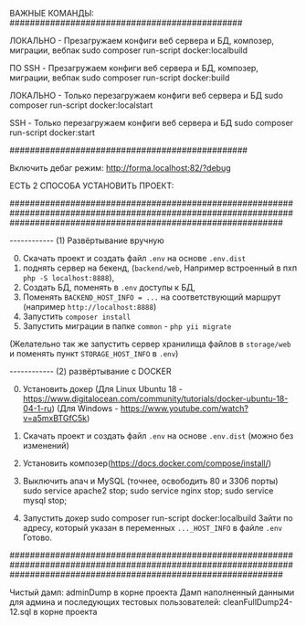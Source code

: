 
ВАЖНЫЕ КОМАНДЫ:
##############################################

ЛОКАЛЬНО - Презагружаем конфиги веб сервера и БД, композер, миграции, вебпак
sudo composer run-script docker:localbuild

ПО SSH - Презагружаем конфиги веб сервера и БД, композер, миграции, вебпак
sudo composer run-script docker:build


ЛОКАЛЬНО - Только перезагружаем конфиги веб сервера и БД
sudo composer run-script docker:localstart

SSH - Только перезагружаем конфиги веб сервера и БД
sudo composer run-script docker:start

###############################################

Включить дебаг режим: http://forma.localhost:82/?debug


ЕСТЬ 2 СПОСОБА УСТАНОВИТЬ ПРОЕКТ:


######################################################################################################################################################################


------------ (1) Развёртывание вручную


0. Скачать проект и создать файл `.env` на основе `.env.dist`
1. поднять сервер на бекенд, (`backend/web`, Например встроенный в пхп `php -S localhost:8888`),
2. Создать БД, поменять в `.env` доступы к БД,
3. Поменять `BACKEND_HOST_INFO = ...` на соответствующий маршрут (например `http://localhost:8888`)
4. Запустить `composer install`
5. Запустить миграции в папке `common` - `php yii migrate`

(Желательно так же запустить сервер хранилища файлов в `storage/web` и поменять пункт `STORAGE_HOST_INFO` в `.env`)


------------ (2) развёртывание с DOCKER

0. Установить докер
   (Для Linux Ubuntu 18 - https://www.digitalocean.com/community/tutorials/docker-ubuntu-18-04-1-ru)
   (Для Windows - https://www.youtube.com/watch?v=a5mxBTGfC5k)

1. Скачать проект и создать файл `.env` на основе `.env.dist` (можно без изменений)
2. Установить композер(https://docs.docker.com/compose/install/)
3. Выключить апач и MySQL (точнее, освободить 80 и 3306 порты)
   sudo service apache2 stop; sudo service nginx stop; sudo service mysql stop;


4. Запустить докер
   sudo composer run-script docker:localbuild
   Зайти по адресу, который указан в переменных `..._HOST_INFO` в файле `.env`
   Готово.


######################################################################################################################################################################

Чистый дамп: adminDump в корне проекта
Дамп наполненный данными для админа и последующих тестовых пользователей: cleanFullDump24-12.sql в корне проекта